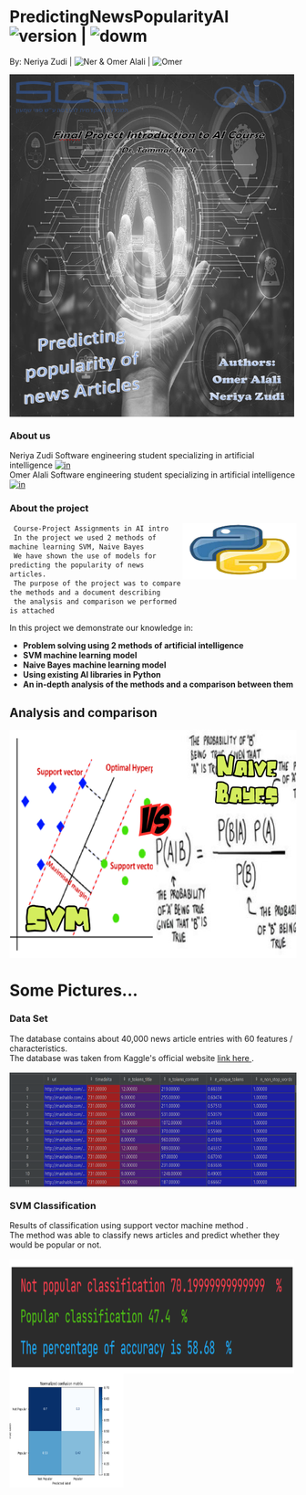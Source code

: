# PredictingNewsPopularityAI <img src="https://img.shields.io/badge/version-1.0-yellowgreen" alt="version" > |   <img src="https://img.shields.io/badge/Downloads-2-lightgreen" alt="dowm" >

 By: Neriya Zudi | <img src="https://img.shields.io/badge/Neriya-Programmer-blue" alt="Ner" > 
 & Omer Alali | <img src="https://img.shields.io/badge/Omer-Programmer-green" alt="Omer" >

<img src="https://github.com/NeriyaZudi/PredictingNewsPopularityAI/blob/main/pictures/PredictingNews.png" align="center"
     alt="cover" width="500" height="600">
     
<h3> About us </h3>

 Neriya Zudi  Software engineering student specializing in artificial intelligence 
<a href="https://www.linkedin.com/in/neriyazudi/">
 <img src="https://pbs.twimg.com/profile_images/1468001580184047616/PxDlAA8N_400x400.jpg" alt="in" width="20" height="20" target=blanck> 
 </a> </br>
 Omer Alali Software engineering student specializing in artificial intelligence 
 <a href="https://www.linkedin.com/in/omer-alali-463b00162/"> 
  <img src="https://pbs.twimg.com/profile_images/1468001580184047616/PxDlAA8N_400x400.jpg" alt="in" width="20" height="20" target=blanck> 
 </a>
 
<h3> About the project </h3>
   <img src="https://github.com/NeriyaZudi/PredictingNewsPopularityAI/blob/main/pictures/PY-logo.png" align="right"
     alt="py logo" width="200" height="98">

     Course-Project Assignments in AI intro
     In the project we used 2 methods of machine learning SVM, Naive Bayes
     We have shown the use of models for predicting the popularity of news articles.
     The purpose of the project was to compare the methods and a document describing
     the analysis and comparison we performed is attached
 
 
 
 
  In this project we demonstrate our knowledge in:
   * **Problem solving using 2 methods of artificial intelligence**
   * **SVM machine learning model**
   * **Naive Bayes machine learning model**
   * **Using existing AI libraries in Python**
   * **An in-depth analysis of the methods and a comparison between them**
   
<h2> Analysis and comparison </h2>   

<img src="https://github.com/NeriyaZudi/PredictingNewsPopularityAI/blob/main/pictures/svm%20VS%20nb.jpg" align="center"
     alt="cover" width="700" height="400">
     
# Some Pictures... 
<h3> Data Set </h3>
        The database contains about 40,000 news article entries with 60 features / characteristics.<br>
        The database was taken from Kaggle's official website <a href="https://www.kaggle.com/yamqwe/predicting-number-of-shares-of-news-articles"
                                                                 target=blanck> link here </a> .<br>  <br> 
 <img src="https://github.com/NeriyaZudi/PredictingNewsPopularityAI/blob/main/pictures/data%20set.png" align="center" 
      alt="df"  width="700" height="200"><br>
<h3> SVM Classification </h3>
       Results of classification using support vector machine method .<br>
        The method was able to classify news articles and predict whether they would be popular or not.<br>  <br> 
 <img src="https://github.com/NeriyaZudi/PredictingNewsPopularityAI/blob/main/pictures/svm%20results.png" align="left" 
      alt="svm-res"  width="500" height="200" margin-right=10px>
 <img src="https://github.com/NeriyaZudi/PredictingNewsPopularityAI/blob/main/Analysis%20and%20comparison/Normalized%20confusion%20matrix%20SVM.png" align="center" 
      alt="svm-res"  width="200" height="200"><br>
 

   
   

